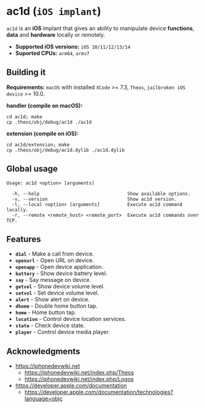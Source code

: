 # ac1d (`iOS implant`)

`ac1d` is an **iOS** implant that gives an ability to manipulate device **functions**, **data** and **hardware** locally or remotely.

* **Supported iOS versions:** `iOS 10/11/12/13/14`
* **Suported CPUs:** `arm64`, `armv7`

## Building it

**Requirements:** `macOS` with installed `XCode` >= 7.3, `Theos`, `jailbroken iOS device` >= 10.0.

**handler (compile on macOS):**

```
cd ac1d; make
cp .theos/obj/debug/ac1d ./ac1d
```

**extension (compile on iOS):**

```
cd ac1d/extension; make
cp .theos/obj/debug/ac1d.dylib ./ac1d.dylib
```

## Global usage

```
Usage: ac1d <option> [arguments]

  -h, --help                                Show available options.
  -v, --version                             Show ac1d version.
  -l, --local <option> [arguments]          Execute ac1d command locally.
  -r, --remote <remote_host> <remote_port>  Execute ac1d commands over TCP.
```

## Features

* **`dial`** - Make a call from device.
* **`openurl`** - Open URL on device.
* **`openapp`** - Open device application.
* **`battery`** - Show device battery level.
* **`say`** - Say message on device.
* **`getvol`** - Show device volume level.
* **`setvol`** - Set device volume level.
* **`alert`** - Show alert on device.
* **`dhome`** - Double home button tap.
* **`home`** - Home button tap.
* **`location`** - Control device location services.
* **`state`** - Check device state.
* **`player`** - Control device media player.

## Acknowledgments

* https://iphonedevwiki.net
    * https://iphonedevwiki.net/index.php/Theos
    * https://iphonedevwiki.net/index.php/Logos
* https://developer.apple.com/documentation
    * https://developer.apple.com/documentation/technologies?language=objc
